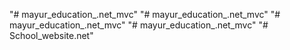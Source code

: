 "# mayur_education_.net_mvc" 
"# mayur_education_.net_mvc" 
"# mayur_education_.net_mvc" 
"# mayur_education_.net_mvc" 
"# School_website.net" 
